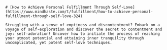 
    # [How to Achieve Personal Fulfillment Through Self-Love](https://www.mindhaste.com/t/fulfillment/how-to-achieve-personal-fulfillment-through-self-love-324)

    Struggling with a sense of emptiness and discontentment? Embark on a voyage of self-exploration and discover the secret to contentment and joy: self-adoration! Uncover how to initiate the process of reaching your utmost potential and attaining inner tranquility through uncomplicated, yet potent self-love techniques.
    